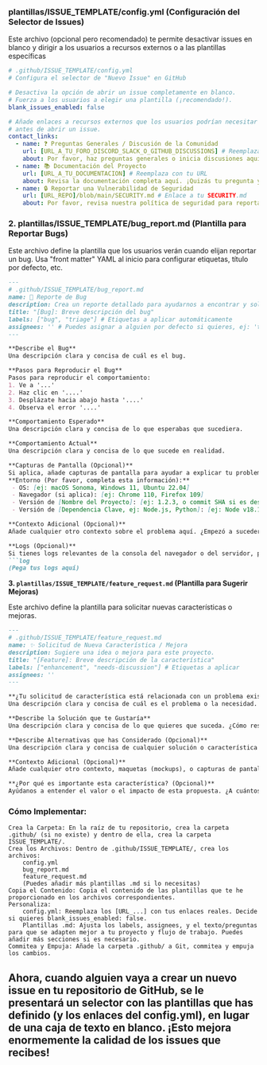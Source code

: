 ### plantillas/ISSUE_TEMPLATE/config.yml (Configuración del Selector de Issues)
Este archivo (opcional pero recomendado) te permite desactivar issues en blanco y dirigir a los usuarios a recursos externos o a las plantillas específicas

``` yaml
# .github/ISSUE_TEMPLATE/config.yml
# Configura el selector de "Nuevo Issue" en GitHub

# Desactiva la opción de abrir un issue completamente en blanco.
# Fuerza a los usuarios a elegir una plantilla (¡recomendado!).
blank_issues_enabled: false

# Añade enlaces a recursos externos que los usuarios podrían necesitar
# antes de abrir un issue.
contact_links:
  - name: ❓ Preguntas Generales / Discusión de la Comunidad
    url: [URL_A_TU_FORO_DISCORD_SLACK_O_GITHUB_DISCUSSIONS] # Reemplaza con tu URL
    about: Por favor, haz preguntas generales o inicia discusiones aquí.
  - name: 📚 Documentación del Proyecto
    url: [URL_A_TU_DOCUMENTACION] # Reemplaza con tu URL
    about: Revisa la documentación completa aquí. ¡Quizás tu pregunta ya esté respondida!
  - name: 🔒 Reportar una Vulnerabilidad de Seguridad
    url: [URL_REPO]/blob/main/SECURITY.md # Enlace a tu SECURITY.md
    about: Por favor, revisa nuestra política de seguridad para reportar vulnerabilidades de forma privada.
```

### 2. plantillas/ISSUE_TEMPLATE/bug_report.md (Plantilla para Reportar Bugs)

Este archivo define la plantilla que los usuarios verán cuando elijan reportar un bug. Usa "front matter" YAML al inicio para configurar etiquetas, título por defecto, etc.

``` markdown
---
# .github/ISSUE_TEMPLATE/bug_report.md
name: 🐞 Reporte de Bug
description: Crea un reporte detallado para ayudarnos a encontrar y solucionar un error.
title: "[Bug]: Breve descripción del bug"
labels: ["bug", "triage"] # Etiquetas a aplicar automáticamente
assignees: '' # Puedes asignar a alguien por defecto si quieres, ej: 'tu_usuario'
---

**Describe el Bug**
Una descripción clara y concisa de cuál es el bug.

**Pasos para Reproducir el Bug**
Pasos para reproducir el comportamiento:
1. Ve a '...'
2. Haz clic en '....'
3. Desplázate hacia abajo hasta '....'
4. Observa el error '....'

**Comportamiento Esperado**
Una descripción clara y concisa de lo que esperabas que sucediera.

**Comportamiento Actual**
Una descripción clara y concisa de lo que sucede en realidad.

**Capturas de Pantalla (Opcional)**
Si aplica, añade capturas de pantalla para ayudar a explicar tu problema.
**Entorno (Por favor, completa esta información):**
 - OS: [ej: macOS Sonoma, Windows 11, Ubuntu 22.04]
 - Navegador (si aplica): [ej: Chrome 110, Firefox 109]
 - Versión de [Nombre del Proyecto]: [ej: 1.2.3, o commit SHA si es desde `main`]
 - Versión de [Dependencia Clave, ej: Node.js, Python]: [ej: Node v18.17.0]

**Contexto Adicional (Opcional)**
Añade cualquier otro contexto sobre el problema aquí. ¿Empezó a suceder después de una actualización específica? ¿Solo ocurre bajo ciertas condiciones? ¿Has probado alguna solución alternativa?

**Logs (Opcional)**
Si tienes logs relevantes de la consola del navegador o del servidor, pégalos aquí dentro de bloques de código.
```log
(Pega tus logs aquí)

```


**3. `plantillas/ISSUE_TEMPLATE/feature_request.md` (Plantilla para Sugerir Mejoras)**

Este archivo define la plantilla para solicitar nuevas características o mejoras.

```markdown
---
# .github/ISSUE_TEMPLATE/feature_request.md
name: ✨ Solicitud de Nueva Característica / Mejora
description: Sugiere una idea o mejora para este proyecto.
title: "[Feature]: Breve descripción de la característica"
labels: ["enhancement", "needs-discussion"] # Etiquetas a aplicar
assignees: ''
---

**¿Tu solicitud de característica está relacionada con un problema existente? Por favor, descríbelo.**
Una descripción clara y concisa de cuál es el problema o la necesidad. Ej: "Actualmente me frustra que [...] porque [...]"

**Describe la Solución que te Gustaría**
Una descripción clara y concisa de lo que quieres que suceda. ¿Cómo resolvería el problema mencionado anteriormente?

**Describe Alternativas que has Considerado (Opcional)**
Una descripción clara y concisa de cualquier solución o característica alternativa que hayas considerado. ¿Por qué prefieres la solución propuesta?

**Contexto Adicional (Opcional)**
Añade cualquier otro contexto, maquetas (mockups), o capturas de pantalla sobre la solicitud de característica aquí. ¿Hay ejemplos en otros proyectos?

**¿Por qué es importante esta característica? (Opcional)**
Ayúdanos a entender el valor o el impacto de esta propuesta. ¿A cuántos usuarios afectaría? ¿Desbloquearía nuevos casos de uso?
```
### Cómo Implementar:

    Crea la Carpeta: En la raíz de tu repositorio, crea la carpeta .github/ (si no existe) y dentro de ella, crea la carpeta ISSUE_TEMPLATE/.
    Crea los Archivos: Dentro de .github/ISSUE_TEMPLATE/, crea los archivos:
        config.yml
        bug_report.md
        feature_request.md
        (Puedes añadir más plantillas .md si lo necesitas)
    Copia el Contenido: Copia el contenido de las plantillas que te he proporcionado en los archivos correspondientes.
    Personaliza:
        config.yml: Reemplaza los [URL_...] con tus enlaces reales. Decide si quieres blank_issues_enabled: false.
        Plantillas .md: Ajusta los labels, assignees, y el texto/preguntas para que se adapten mejor a tu proyecto y flujo de trabajo. Puedes añadir más secciones si es necesario.
    Commitea y Empuja: Añade la carpeta .github/ a Git, commitea y empuja los cambios.

## Ahora, cuando alguien vaya a crear un nuevo issue en tu repositorio de GitHub, se le presentará un selector con las plantillas que has definido (y los enlaces del config.yml), en lugar de una caja de texto en blanco. ¡Esto mejora enormemente la calidad de los issues que recibes!
